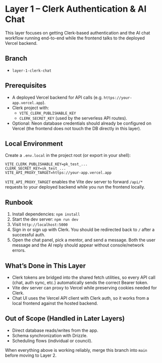 # Layer 1 – Clerk Authentication & AI Chat

This layer focuses on getting Clerk-based authentication and the AI chat workflow running end-to-end while the frontend talks to the deployed Vercel backend.

## Branch
- `layer-1-clerk-chat`

## Prerequisites
- A deployed Vercel backend for API calls (e.g. `https://your-app.vercel.app`).
- Clerk project with:
  - `VITE_CLERK_PUBLISHABLE_KEY`
  - `CLERK_SECRET_KEY` (used by the serverless API routes).
- Optional: Neon database credentials should already be configured on Vercel (the frontend does not touch the DB directly in this layer).

## Local Environment
Create a `.env.local` in the project root (or export in your shell):

```
VITE_CLERK_PUBLISHABLE_KEY=pk_test_...
CLERK_SECRET_KEY=sk_test_...
VITE_API_PROXY_TARGET=https://your-app.vercel.app
```

`VITE_API_PROXY_TARGET` enables the Vite dev server to forward `/api/*` requests to your deployed backend while you run the frontend locally.

## Runbook
1. Install dependencies: `npm install`
2. Start the dev server: `npm run dev`
3. Visit `http://localhost:5000`
4. Sign in or sign up with Clerk. You should be redirected back to `/` after a successful auth.
5. Open the chat panel, pick a mentor, and send a message. Both the user message and the AI reply should appear without console/network errors.

## What’s Done in This Layer
- Clerk tokens are bridged into the shared fetch utilities, so every API call (chat, auth sync, etc.) automatically sends the correct Bearer token.
- Vite dev server can proxy to Vercel while preserving cookies needed for Clerk.
- Chat UI uses the Vercel API client with Clerk auth, so it works from a local frontend against the hosted backend.

## Out of Scope (Handled in Later Layers)
- Direct database reads/writes from the app.
- Schema synchronization with Drizzle.
- Scheduling flows (individual or council).

When everything above is working reliably, merge this branch into `main` before moving to Layer 2.
